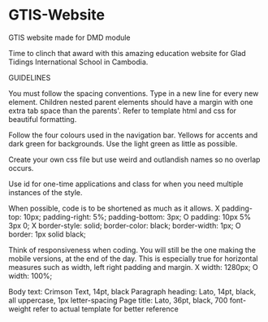 # GTIS-Website
GTIS website made for DMD module

Time to clinch that award with this amazing education website for Glad Tidings International School in Cambodia.

GUIDELINES

You must follow the spacing conventions.
Type in a new line for every new element.
Children nested parent elements should have a margin with one extra tab space than the parents'.
Refer to template html and css for beautiful formatting.

Follow the four colours used in the navigation bar. Yellows for accents and dark green for backgrounds. Use the light green as little as possible.

Create your own css file but use weird and outlandish names so no overlap occurs.

Use id for one-time applications and class for when you need multiple instances of the style.

When possible, code is to be shortened as much as it allows.
X padding-top: 10px; padding-right: 5%; padding-bottom: 3px;
O padding: 10px 5% 3px 0;
X border-style: solid; border-color: black; border-width: 1px;
O border: 1px solid black;

Think of responsiveness when coding. You will still be the one making the mobile versions, at the end of the day. This is especially true for horizontal measures such as width, left right padding and margin.
X width: 1280px;
O width: 100%;

Body text: Crimson Text, 14pt, black
Paragraph heading: Lato, 14pt, black, all uppercase, 1px letter-spacing
Page title: Lato, 36pt, black, 700 font-weight
refer to actual template for better reference
